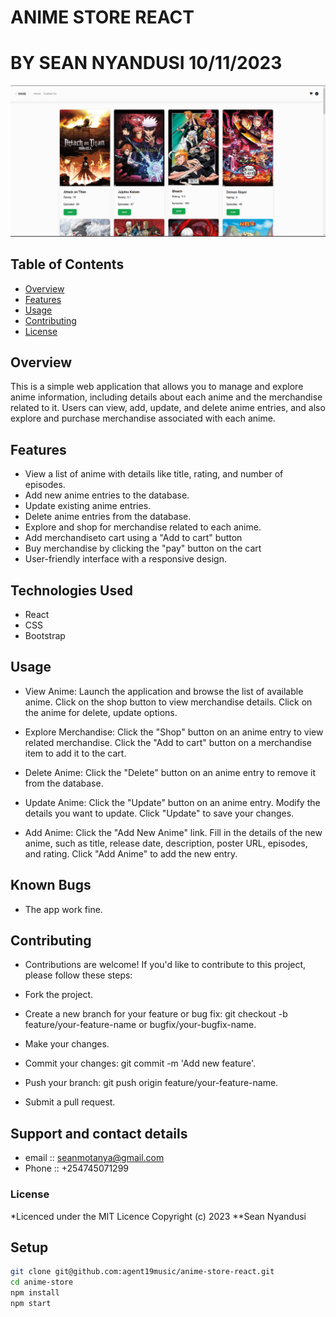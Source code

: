 #   ANIME STORE REACT
#   BY SEAN NYANDUSI 10/11/2023
![Project Image](/public/demo.png)

## Table of Contents

- [Overview](#overview)
- [Features](#features)
- [Usage](#usage)
- [Contributing](#contributing)
- [License](#license)


## Overview
This is a simple web application that allows you to manage and explore anime information, including details about each anime and the merchandise related to it. Users can view, add, update, and delete anime entries, and also explore and purchase merchandise associated with each anime.

## Features
- View a list of anime with details like title, rating, and number of episodes.
- Add new anime entries to the database.
- Update existing anime entries.
- Delete anime entries from the database.
- Explore and shop for merchandise related to each anime.
- Add merchandiseto cart using a "Add to cart" button 
- Buy merchandise by clicking the "pay" button on the cart
- User-friendly interface with a responsive design.

## Technologies Used
- React
- CSS
- Bootstrap


## Usage
- View Anime:
 Launch the application and browse the list of available anime.
 Click on the shop button to view merchandise details.
 Click on the anime for delete, update options.

- Explore Merchandise:
 Click the "Shop" button on an anime entry to view related merchandise.
 Click the "Add to cart" button on a merchandise item to add it to the cart.

- Delete Anime:
  Click the "Delete" button on an anime entry to remove it from the database.

- Update Anime:
  Click the "Update" button on an anime entry.
  Modify the details you want to update.
  Click "Update" to save your changes.

- Add Anime:
 Click the "Add New Anime" link.
 Fill in the details of the new anime, such as title, release date, description, poster URL,  episodes, and rating.
 Click "Add Anime" to add the new entry.

## Known Bugs
- The app work fine.
## Contributing
- Contributions are welcome! If you'd like to contribute to this project, please follow these steps:

- Fork the project.
- Create a new branch for your feature or bug fix: git checkout -b feature/your-feature-name or bugfix/your-bugfix-name.
- Make your changes.
- Commit your changes: git commit -m 'Add new feature'.
- Push your branch: git push origin feature/your-feature-name.
- Submit a pull request.

## Support and contact details
- email :: seanmotanya@gmail.com
- Phone :: +254745071299

### License
*Licenced under the MIT Licence
Copyright (c) 2023 **Sean Nyandusi

## Setup
```bash
git clone git@github.com:agent19music/anime-store-react.git
cd anime-store
npm install
npm start